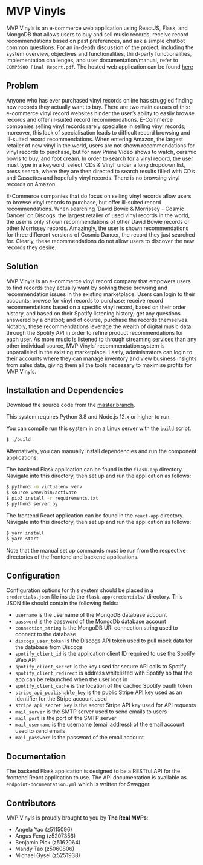 # MVP Vinyls

MVP Vinyls is an e-commerce web application using ReactJS, Flask, and MongoDB that allows users to buy and sell music records, receive record recommendations based on past preferences, and ask a simple chatbot common questions. For an in-depth discussion of the project, including the system overview, objectives and functionalities, third-party functionalities, implementation challenges, and user documentation/manual, refer to `COMP3900 Final Report.pdf`. The hosted web application can be found [here](mvpvinyls-4b651d444282.herokuapp.com/)

## Problem

Anyone who has ever purchased vinyl records online has struggled finding new records they actually want to buy. There are two main causes of this: e-commerce vinyl record websites hinder the user’s ability to easily browse records and offer ill-suited record recommendations. E-Commerce companies selling vinyl records rarely specialise in selling vinyl records; moreover, this lack of specialisation leads to difficult record browsing and ill-suited record recommendations. When entering Amazon, the largest retailer of new vinyl in the world, users are not shown recommendations for vinyl records to purchase, but for new Prime Video shows to watch, ceramic bowls to buy, and foot cream. In order to search for a vinyl record, the user must type in a keyword, select ‘CDs & Vinyl’ under a long dropdown list, press search, where they are then directed to search results filled with CD’s and Cassettes and hopefully vinyl records. There is no browsing vinyl records on Amazon. 

E-Commerce companies that do focus on selling vinyl records allow users to browse vinyl records to purchase, but offer ill-suited record recommendations. When searching ‘David Bowie & Morrissey - Cosmic Dancer’ on Discogs, the largest retailer of used vinyl records in the world, the user is only shown recommendations of other David Bowie records or other Morrissey records. Amazingly, the user is shown recommendations for three different versions of Cosmic Dancer, the record they just searched for. Clearly, these recommendations do not allow users to discover the new records they desire.

## Solution

MVP Vinyls is an e-commerce vinyl record company that empowers users to find records they actually want by solving these browsing and recommendation issues in the existing marketplace. 
Users can login to their accounts; browse for vinyl records to purchase; receive record recommendations based on a specific vinyl record, based on their order history, and based on their Spotify listening history; get any questions answered by a chatbot; and of course, purchase the records themselves. Notably, these recommendations leverage the wealth of digital music data through the Spotify API in order to refine product recommendations for each user. As more music is listened to through streaming services than any other individual source, MVP Vinyls’ recommendation system is unparalleled in the existing marketplace. Lastly, administrators can login to their accounts where they can manage inventory and view business insights from sales data, giving them all the tools necessary to maximise profits for MVP Vinyls.


## Installation and Dependencies
Download the source code from the [master branch](https://github.com/unsw-cse-comp3900-9900-21T1/capstone-project-3900-w11b-the-real-mvps/tree/master).

This system requires Python 3.8 and Node.js 12.x or higher to run. 

You can compile run this system in on a Linux server with the `build` script.
```sh
$ ./build
```

Alternatively, you can manually install dependencies and run the component applications.

The backend Flask application can be found in the `flask-app` directory. Navigate into this directory, then set up and run the application as follows:
```sh
$ python3 -m virtualenv venv
$ source venv/bin/activate
$ pip3 install -r requirements.txt
$ python3 server.py
```

The frontend React application can be found in the `react-app` directory. Navigate into this directory, then set up and run the application as follows:
```sh
$ yarn install
$ yarn start
```

Note that the manual set up commands must be run from the respective directories of the frontend and backend applications.


## Configuration
Configuration options for this system should be placed in a `credentials.json` file inside the `flask-app/credentials/` directory. This JSON file should contain the following fields:
* `username` is the username of the MongoDB database account
* `password` is the password of the MongoDb database account
* `connection_string` is the MongoDB URI connection string used to connect to the database
* `discogs_user_token` is the Discogs API token used to pull mock data for the database from Discogs
* `spotify_client_id` is the application client ID required to use the Spotify Web API
* `spotify_client_secret` is the key used for secure API calls to Spotify
* `spotify_client_redirect` is address whitelisted with Spotify so that the app can be relaunched when the user logs in
* `spotify_client_cache` is the location of the cached Spotify oauth token
* `stripe_api_publishable_key` is the public Stripe API key used as an identifier for the Stripe account used
* `stripe_api_secret_key` is the secret Stripe API key used for API requests
* `mail_server` is the SMTP server used to send emails to users
* `mail_port` is the port of the SMTP server
* `mail_username` is the username (email address) of the email account used to send emails
* `mail_password` is the password of the email account


## Documentation
The backend Flask application is designed to be a RESTful API for the frontend React application to use. The API documentation is available as `endpoint-documentation.yml` which is written for Swagger.


## Contributors
MVP Vinyls is proudly brought to you by **The Real MVPs**:

* Angela Yao (z5115096)
* Angus Feng (z5207356)
* Benjamin Pick (z5162064)
* Mandy Tao (z5060806)
* Michael Gysel (z5251938)

